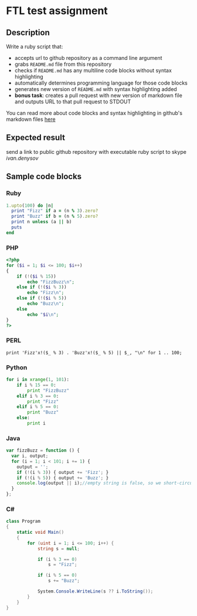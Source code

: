 # FTL test assignment

## Description
Write a ruby script that:
* accepts url to github repository as a command line argument
* grabs `README.md` file from this repository
* checks if `README.md` has any multiline code blocks without syntax highlighting
* automatically determines programming language for those code blocks
* generates new version of `README.md` with syntax highlighting added
* **bonus task**: creates a pull request with new version of markdown file and outputs URL to that pull request to STDOUT

You can read more about code blocks and syntax highlighting in github's markdown files [here](https://help.github.com/articles/creating-and-highlighting-code-blocks/)

## Expected result
send a link to public github repository with executable ruby script to skype *ivan.denysov*

## Sample code blocks

### Ruby
```ruby
1.upto(100) do |n|
  print "Fizz" if a = (n % 3).zero?
  print "Buzz" if b = (n % 5).zero?
  print n unless (a || b)
  puts
end
```

### PHP
```php
<?php
for ($i = 1; $i <= 100; $i++)
{
    if (!($i % 15))
        echo "FizzBuzz\n";
    else if (!($i % 3))
        echo "Fizz\n";
    else if (!($i % 5))
        echo "Buzz\n";
    else
        echo "$i\n";
}
?>
```

### PERL
```
print 'Fizz'x!($_ % 3) . 'Buzz'x!($_ % 5) || $_, "\n" for 1 .. 100;
```

### Python
```python
for i in xrange(1, 101):
    if i % 15 == 0:
        print "FizzBuzz"
    elif i % 3 == 0:
        print "Fizz"
    elif i % 5 == 0:
        print "Buzz"
    else:
        print i
```
### Java
```javascript
var fizzBuzz = function () {
  var i, output;
  for (i = 1; i < 101; i += 1) {
    output = '';
    if (!(i % 3)) { output += 'Fizz'; }
    if (!(i % 5)) { output += 'Buzz'; }
    console.log(output || i);//empty string is false, so we short-circuit
  }
};
```

### C#
```c#
class Program
{
    static void Main()
    {
        for (uint i = 1; i <= 100; i++) {
            string s = null;

            if (i % 3 == 0)
                s = "Fizz";

            if (i % 5 == 0)
                s += "Buzz";

            System.Console.WriteLine(s ?? i.ToString());
        }
    }
}
```
